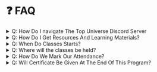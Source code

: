 # ❓ FAQ

<details>

<summary>Q: How Do I navigate The Top Universe Discord Server</summary>

In Order to understand how to navigate the discord server, we have a video that covers how to do this you can watch that here at [300DevDays](https://www.youtube.com/live/uvuknN6XGIg?si=IxnbamKs0r7di4GA).

</details>

<details>

<summary>Q: How Do I Get Resources And Learning Materials?</summary>

In the Top Universe discord server there is a channel called "materials" it is just below the 300devdays channel, in there, all learning materials/resources will be posted/shared there, also important updates regarding the 300devdays program will be share there.

</details>

<details>

<summary>Q: When Do Classes Starts?</summary>

In the "materials" channel a luma link is available that contains classes and their dates, do well to subscribe to it to always get notifications about when classes starts so you don't miss any.

</details>

<details>

<summary>Q: Where will the classes be held?</summary>

Classes will be held on our [YouTube ](https://www.youtube.com/@topuniverse\_org)Channel, [LinkedIn ](https://www.linkedin.com/company/topuniverseafrica)and [Twitch](https://twitch.tv/topuniverse\_org), at the same time and same day, you're to join or watch from just one platform that you're comfortable with and not expected to join all at once.

</details>

<details>

<summary>Q: How Do We Mark Our Attendance?</summary>

Attendance will be dropped in each of our social media plaforms while classes are going on, meaning that as each classes take place in each of our social platforms attendance will be dropped in each of those platforms.

</details>

<details>

<summary>Q: Will Certificate Be Given At The End Of This Program?</summary>

Yes an e-certificate will be issued/given to each student that makes it to the project phase, participated in the project and successfully completed the project will be issued/given a certificate.

</details>
